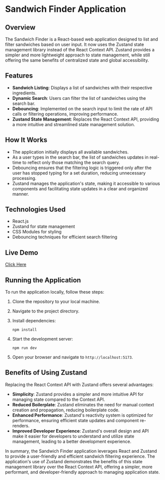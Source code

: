 # Sandwich Finder Application

## Overview

The Sandwich Finder is a React-based web application designed to list and filter sandwiches based on user input. It now uses the Zustand state management library instead of the React Context API. Zustand provides a simpler and more lightweight approach to state management, while still offering the same benefits of centralized state and global accessibility.

## Features

-   **Sandwich Listing**: Displays a list of sandwiches with their respective ingredients.
-   **Dynamic Search**: Users can filter the list of sandwiches using the search bar.
-   **Debouncing**: Implemented on the search input to limit the rate of API calls or filtering operations, improving performance.
-   **Zustand State Management**: Replaces the React Context API, providing a more intuitive and streamlined state management solution.

## How It Works

-   The application initially displays all available sandwiches.
-   As a user types in the search bar, the list of sandwiches updates in real-time to reflect only those matching the search query.
-   Debouncing ensures that the filtering logic is triggered only after the user has stopped typing for a set duration, reducing unnecessary processing.
-   Zustand manages the application's state, making it accessible to various components and facilitating state updates in a clear and organized manner.

## Technologies Used

-   React.js
-   Zustand for state management
-   CSS Modules for styling
-   Debouncing techniques for efficient search filtering

## Live Demo

[Click Here](https://sandwiches-theta.vercel.app/)

## Running the Application

To run the application locally, follow these steps:

1. Clone the repository to your local machine.
2. Navigate to the project directory.
3. Install dependencies:

    ```
    npm install
    ```

4. Start the development server:

    ```
    npm run dev

    ```

5. Open your browser and navigate to `http://localhost:5173`.

## Benefits of Using Zustand

Replacing the React Context API with Zustand offers several advantages:

-   **Simplicity**: Zustand provides a simpler and more intuitive API for managing state compared to the Context API.
-   **Reduced Boilerplate**: Zustand eliminates the need for manual context creation and propagation, reducing boilerplate code.
-   **Enhanced Performance**: Zustand's reactivity system is optimized for performance, ensuring efficient state updates and component re-renders.
-   **Improved Developer Experience**: Zustand's overall design and API make it easier for developers to understand and utilize state management, leading to a better development experience.

In summary, the Sandwich Finder application leverages React and Zustand to provide a user-friendly and efficient sandwich filtering experience. The application's use of Zustand demonstrates the benefits of this state management library over the React Context API, offering a simpler, more performant, and developer-friendly approach to managing application state.
